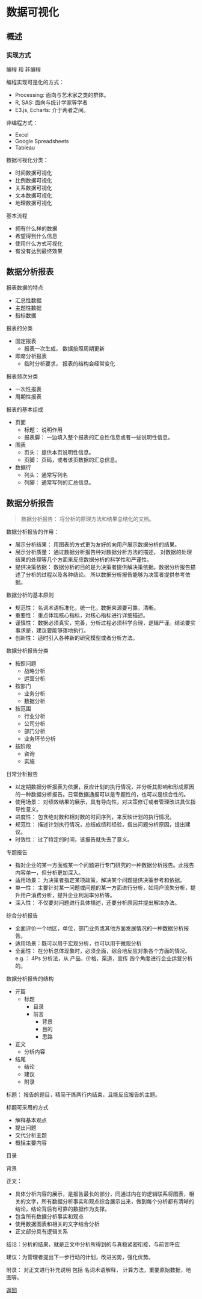 # 数据可视化

## 概述

### 实现方式

编程 和 非编程

编程实现可是化的方式：
- Processing: 面向与艺术家之类的群体。
- R, SAS: 面向与统计学家等学者
- E3.js, Echarts: 介于两者之间。

非编程方式：
- Excel
- Google Spreadsheets
- Tableau

数据可视化分类：
- 时间数据可视化
- 比例数据可视化
- 关系数据可视化
- 文本数据可视化
- 地理数据可视化

基本流程
- 拥有什么样的数据
- 希望得到什么信息
- 使用什么方式可视化
- 有没有达到最终效果


## 数据分析报表

报表数据的特点
- 汇总性数据
- 主题性数据
- 指标数据

报表的分类
- 固定报表
  - 报表一次生成， 数据按照周期更新
- 即席分析报表
  - 临时分析要求， 报表的结构会经常变化

报表频次分类
- 一次性报表
- 周期性报表

报表的基本组成
- 页面
  - 标题： 说明作用
  - 报表脚： 一边填入整个报表的汇总性信息或者一些说明性信息。
- 图表
  - 页头： 提供本页说明性信息。
  - 页脚： 页码，或者该页数据的汇总信息。
- 数据行
  - 列头： 通常写列名
  - 列脚： 通常写列的汇总信息。


## 数据分析报告

> 数据分析报告： 将分析的原理方法和结果总结化的文档。

数据分析报告的作用：
- 展示分析结果： 用图表的方式更为友好的向用户展示数据分析的结果。
- 展示分析质量： 通过数据分析报告种对数据分析方法的描述， 对数据的处理结果的处理等几个方面来反应数据分析的科学性和严谨性。
- 提供决策依据： 数据分析的目的是为决策者提供解决策依据。数据分析报告描述了分析的过程以及各种结论。 所以数据分析报告能够为决策者提供参考依据。


数据分析的基本原则
- 规范性： 名词术语标准化，统一化，数据来源要可靠，清晰。
- 重要性： 重点体现核心指标，对核心指标进行详细描述。
- 谨慎性： 数据必须真实，完善，分析过程必须科学合理，逻辑严谨。结论要实事求是，建议要能够落地执行。
- 创新性： 适时引入各种新的研究模型或者分析方法。

数据分析报告分类
- 按照问题
  - 战略分析
  - 运营分析
- 按部门
  - 业务分析
  - 数据分析
- 按范围
  - 行业分析
  - 公司分析
  - 部门分析
  - 业务环节分析
- 按阶段
  - 咨询
  - 实施

日常分析报告
- 以定期数据分析报表为依据，反应计划的执行情况，并分析其影响和形成原因的一种数据分析报告。日常数据通报可以是专题性的，也可以是综合性的。
- 使用场景： 对绩效结果的展示，具有导向性，对决策修订或者管理改进具优指导性意义。
- 进度性： 包含绝对数和相对数的时间序列，来反映计划的执行情况。
- 规范性： 描述计划执行情况，总结成绩和经验，指出问题分析原因，提出建议。
- 时效性： 过了特定的时间，该报告就失去了意义。

专题报告
- 指对企业的某一方面或某一个问题进行专门研究的一种数据分析报告。此报告内容单一，但分析更加深入。
- 适用场景： 为决策者指定某项政策，解决某个问题提供决策参考和依据。
- 单一性： 主要针对某一问题或问题的某一方面进行分析，如用户流失分析，提升用户消费分析，提升企业利润率分析等。
- 深入性： 不仅要对问题进行具体描述，还要分析原因并提出解决办法。

综合分析报告
- 全面评价一个地区，单位，部门业务或其他方面发展情况的一种数据分析报告。
- 适用场景：既可以用于宏观分析，也可以用于微观分析
- 全面性： 在分析总体现象时，必须全面，综合地反应对象各个方面的情况。e.g.： 4Ps 分析法，从 产品，价格，渠道，宣传 四个角度进行企业运营分析的。

数据分析报告的结构
- 开篇
  - 标题
    - 目录
    - 前言
      - 背景
      - 目的
      - 思路
- 正文
    - 分析内容
- 结尾
    - 结论
    - 建议
    - 附录

标题： 报告的题目，精简干练两行内结束，且能反应报告的主题。

标题可采用的方式
- 解释基本观点
- 提出问题
- 交代分析主题
- 概括主要内容

目录

背景

正文： 
- 具体分析内容的展示，是报告最长的部分，同通过内在的逻辑联系将图表，相关的文字，所有数据分析事实和观点综合展示出来，做到每个分析都有清晰的结论，结论背后有可靠的数据作为支撑。
- 包含所有数据分析事实和观点
- 使用数据图表和相关的文字结合分析
- 正文部分具有逻辑关系

结论：分析的结果，就是正文中分析所得到的与真稳紧密衔接，与前言呼应

建议：为管理者提出下一步行动的计划，改进劣势，强化优势。

附录： 对正文进行补充说明 包括 名词术语解释， 计算方法，重要原始数据，地图等。

[返回](../index.md)


